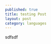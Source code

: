 ```yaml
---
published: true
title: testing Post
layout: post
category: languages
---
```

<p> sdfsdf  </p>
